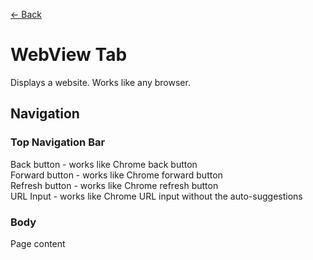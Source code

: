 <a href="../MAIN.md" class="back">← Back</a>

# WebView Tab

Displays a website. Works like any browser.

## Navigation

### Top Navigation Bar
Back button - works like Chrome back button  
Forward button - works like Chrome forward button  
Refresh button - works like Chrome refresh button  
URL Input - works like Chrome URL input without the auto-suggestions

### Body
Page content
